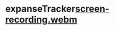 # expanseTracker[screen-recording.webm](https://user-images.githubusercontent.com/89196594/236249894-a2ab533c-1026-48be-963a-526c4e0d84c1.webm)
